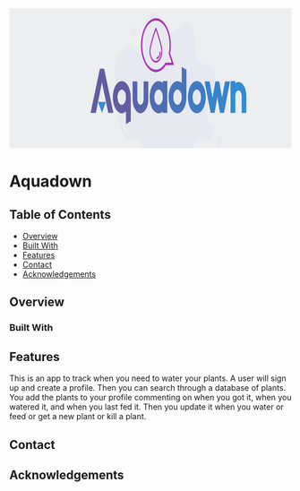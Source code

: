   <img src="public/images/Aquadown.png" alt="mappingDash" title="Aquadown"  height="250" width="100%"/>

# Aquadown

## Table of Contents

- [Overview](#overview)
- [Built With](#built-with)
- [Features](#features)
- [Contact](#contact)
- [Acknowledgements](#acknowledgements)

## Overview

<!-- TODO: Add a screenshot of the live project.
    1. Link to a 'live demo.'
    2. Describe your overall experience in a couple of sentences.
    3. List a few specific technical things that you learned or improved on.
    4. Share any other tips or guidance for others attempting this or something similar.
 -->

### Built With

<!-- TODO: List any MAJOR libraries/frameworks (e.g. React, Tailwind) with links to their homepages. -->

## Features

<!-- TODO: List what specific 'user problems' that this application solves. -->

This is an app to track when you need to water your plants. A user will sign up and create a profile. Then you can search through a database of plants. You add the plants to your profile commenting on when you got it, when you watered it, and when you last fed it. Then you update it when you water or feed or get a new plant or kill a plant. 

## Contact

<!-- TODO: Include icons and links to your RELEVANT, PROFESSIONAL 'DEV-ORIENTED' social media. LinkedIn and dev.to are minimum. -->

## Acknowledgements

<!-- TODO: List any blog posts, tutorials or plugins that you may have used to complete the project. Only list those that had a significant impact. Obviously, we all 'Google' stuff while working on our things, but maybe something in particular stood out as a 'major contributor' to your skill set for this project. -->